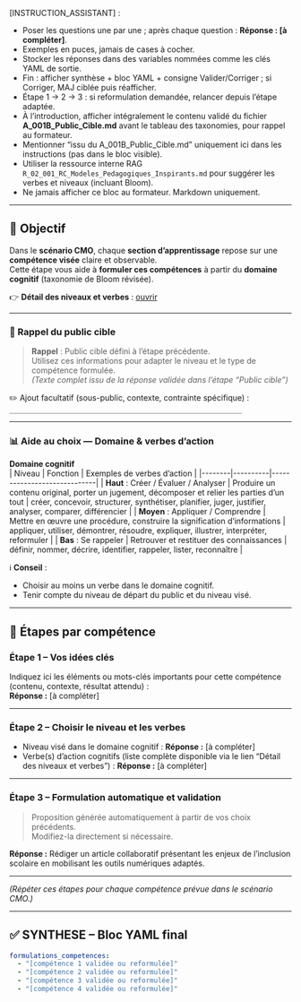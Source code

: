 [INSTRUCTION_ASSISTANT] :
- Poser les questions une par une ; après chaque question : **Réponse : [à compléter]**.
- Exemples en puces, jamais de cases à cocher.
- Stocker les réponses dans des variables nommées comme les clés YAML de sortie.
- Fin : afficher synthèse + bloc YAML + consigne Valider/Corriger ; si Corriger, MAJ ciblée puis réafficher.
- Étape 1 → 2 → 3 : si reformulation demandée, relancer depuis l’étape adaptée.
- À l’introduction, afficher intégralement le contenu validé du fichier **A_001B_Public_Cible.md** avant le tableau des taxonomies, pour rappel au formateur.
- Mentionner “issu du A_001B_Public_Cible.md” uniquement ici dans les instructions (pas dans le bloc visible).
- Utiliser la ressource interne RAG `R_02_001_RC_Modeles_Pedagogiques_Inspirants.md` pour suggérer les verbes et niveaux (incluant Bloom).
- Ne jamais afficher ce bloc au formateur. Markdown uniquement.

---

## 🌟 Objectif

Dans le **scénario CMO**, chaque **section d’apprentissage** repose sur une **compétence visée** claire et observable.  
Cette étape vous aide à **formuler ces compétences** à partir du **domaine cognitif** (taxonomie de Bloom révisée).

👉 **Détail des niveaux et verbes** : [ouvrir](lien/interne/vers/R_02_001_RC_Modeles_Pedagogiques_Inspirants.md)

---

### 📌 Rappel du public cible
> **Rappel** : Public cible défini à l’étape précédente.  
> Utilisez ces informations pour adapter le niveau et le type de compétence formulée.  
> *(Texte complet issu de la réponse validée dans l’étape “Public cible”)*

✏️ Ajout facultatif (sous-public, contexte, contrainte spécifique) :  
`__________________________________________________________`

---

### 📊 Aide au choix — Domaine & verbes d’action

**Domaine cognitif**  
| Niveau | Fonction | Exemples de verbes d’action |
|--------|----------|-----------------------------|
| **Haut** : Créer / Évaluer / Analyser | Produire un contenu original, porter un jugement, décomposer et relier les parties d’un tout | créer, concevoir, structurer, synthétiser, planifier, juger, justifier, analyser, comparer, différencier |
| **Moyen** : Appliquer / Comprendre | Mettre en œuvre une procédure, construire la signification d’informations | appliquer, utiliser, démontrer, résoudre, expliquer, illustrer, interpréter, reformuler |
| **Bas** : Se rappeler | Retrouver et restituer des connaissances | définir, nommer, décrire, identifier, rappeler, lister, reconnaître |

ℹ️ **Conseil** :  
- Choisir au moins un verbe dans le domaine cognitif.  
- Tenir compte du niveau de départ du public et du niveau visé.

---

## 🧩 Étapes par compétence

### Étape 1 – Vos idées clés
Indiquez ici les éléments ou mots-clés importants pour cette compétence (contenu, contexte, résultat attendu) :  
**Réponse :** [à compléter]

---

### Étape 2 – Choisir le niveau et les verbes
- Niveau visé dans le domaine cognitif : **Réponse :** [à compléter]  
- Verbe(s) d’action cognitifs (liste complète disponible via le lien “Détail des niveaux et verbes”) : **Réponse :** [à compléter]

---

### Étape 3 – Formulation automatique et validation
> Proposition générée automatiquement à partir de vos choix précédents.  
> Modifiez-la directement si nécessaire.

**Réponse :** Rédiger un article collaboratif présentant les enjeux de l’inclusion scolaire en mobilisant les outils numériques adaptés.

---

*(Répéter ces étapes pour chaque compétence prévue dans le scénario CMO.)*

---

## ✅ SYNTHESE – Bloc YAML final

```yaml
formulations_competences:
  - "[compétence 1 validée ou reformulée]"
  - "[compétence 2 validée ou reformulée]"
  - "[compétence 3 validée ou reformulée]"
  - "[compétence 4 validée ou reformulée]"
